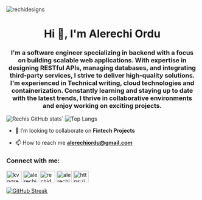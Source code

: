 <p align="left"> <img src="https://komarev.com/ghpvc/?username=rechidesigns&label=Profile%20views&color=b60e79&style=flat" alt="rechidesigns" /> </p>

<h1 align="center">Hi 👋, I'm Alerechi Ordu</h1>
<h3 align="center">I'm a software engineer specializing in backend with a focus on building scalable web applications. With expertise in designing RESTful APIs, managing databases, and integrating third-party services, I strive to deliver high-quality solutions. I'm experienced in Technical writing, cloud technologies and containerization. Constantly learning and staying up to date with the latest trends, I thrive in collaborative environments and enjoy working on exciting projects.</h3>

![Rechis GitHub stats](https://github-readme-stats.vercel.app/api?username=Rechidesigns&show_icons=true&theme=radical)`
![Top Langs](https://github-readme-stats.vercel.app/api/top-langs/?username=Rechidesigns&layout=compact&theme=radical&langs_count=8)

- 👯 I’m looking to collaborate on **Fintech Projects**

- 📫 How to reach me **alerechiordu@gmail.com**

<h3 align="left">Connect with me:</h3>
<p align="left">
<a href="https://twitter.com/kvngrechi" target="blank"><img align="center" src="https://raw.githubusercontent.com/rahuldkjain/github-profile-readme-generator/master/src/images/icons/Social/twitter.svg" alt="kvngrechi" height="30" width="40" /></a>
<a href="https://linkedin.com/in/alerechiordu" target="blank"><img align="center" src="https://raw.githubusercontent.com/rahuldkjain/github-profile-readme-generator/master/src/images/icons/Social/linked-in-alt.svg" alt="alerechiordu" height="30" width="40" /></a>
<a href="https://instagram.com/rechidesigns_" target="blank"><img align="center" src="https://raw.githubusercontent.com/rahuldkjain/github-profile-readme-generator/master/src/images/icons/Social/instagram.svg" alt="rechidesigns_" height="30" width="40" /></a>
<a href="https://www.behance.net/alerechiordu" target="blank"><img align="center" src="https://raw.githubusercontent.com/rahuldkjain/github-profile-readme-generator/master/src/images/icons/Social/behance.svg" alt="alerechiordu" height="30" width="40" /></a>
<a href="https://discord.gg/https://discord.gg/ad3KsSMA" target="blank"><img align="center" src="https://raw.githubusercontent.com/rahuldkjain/github-profile-readme-generator/master/src/images/icons/Social/discord.svg" alt="https://discord.gg/ad3KsSMA" height="30" width="40" /></a>
</p>

[![GitHub Streak](https://streak-stats.demolab.com/?user=Rechidesigns&theme=radical)](https://git.io/streak-stats)
